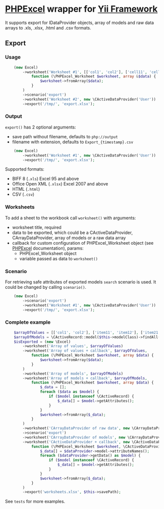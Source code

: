 # [PHPExcel](https://github.com/PHPOffice/PHPExcel) wrapper for [Yii Framework](https://github.com/yiisoft/yii)

It supports export for IDataProvider objects, array of models and raw data arrays to .xls, .xlsx, .html and .csv formats.

## Export

### Usage

```php
    (new Excel)
        ->worksheet('Worksheet #1', [['col1', 'col2'], ['cell11', 'cell12'], ['cell21', 'cell22']],
            function (\PHPExcel_Worksheet $worksheet, array &$data) {
                $worksheet->fromArray($data);
            }
        )
        ->scenario('export')
        ->worksheet('Worksheet #2', new \CActiveDataProvider('User'))
        ->export('/tmp/', 'export.xlsx');
```

### Output

`export()` has 2 optional arguments: 

 - save path without filename, defaults to `php://output`
 - filename with extension, defaults to `Export_{timestamp}.csv`

```php
    (new Excel)
        ->worksheet('Worksheet #1', new \CActiveDataProvider('User'))
        ->export('/tmp/', 'export.xlsx');
```

Supported formats:

 - BIFF 8 (`.xls`) Excel 95 and above
 - Office Open XML (`.xlsx`) Excel 2007 and above
 - HTML (`.html`)
 - CSV (`.csv`)
 
### Worksheets

To add a sheet to the workbook call `worksheet()` with arguments:

 - worksheet title, required
 - data to be exported, which could be a CActiveDataProvider, CArrayDataProvider, array of models or a raw data array
 - callback for custom configuration of PHPExcel_Worksheet object (see [PHPExcel](https://github.com/PHPOffice/PHPExcel) documentation), params:
    - PHPExcel_Worksheet object
    - variable passed as data to `worksheet()`

### Scenario

For retrieving safe attributes of exported models `search` scenario is used. It could be changed by calling `scenario()`.
 
```php
    (new Excel)
        ->scenario('export')
        ->worksheet('Worksheet #1', new \CActiveDataProvider('User'))
        ->export('/tmp/', 'export.xlsx');
```

### Complete example

```php
    $arrayOfValues = [['col1', 'col2'], ['item11', 'item12'], ['item21', 'item22']];
    $arrayOfModels = \CActiveRecord::model($this->modelClass)->findAll();
    $isExported = (new \Excel)
        ->worksheet('Array of values', $arrayOfValues)
        ->worksheet('Array of values + callback', $arrayOfValues,
            function (\PHPExcel_Worksheet $worksheet, array $data) {
                $worksheet->fromArray($data);
            }
        )
        ->worksheet('Array of models', $arrayOfModels)
        ->worksheet('Array of models + callback', $arrayOfModels,
            function (\PHPExcel_Worksheet $worksheet, array $data) {
                $_data = [];
                foreach ($data as $model) {
                    if ($model instanceof \CActiveRecord) {
                        $_data[] = $model->getAttributes();
                    }
                }
                $worksheet->fromArray($_data);
            }
        )
        ->worksheet('CArrayDataProvider of raw data', new \CArrayDataProvider($arrayOfValues))
        ->scenario('export')
        ->worksheet('CArrayDataProvider of models', new \CArrayDataProvider($arrayOfModels))
        ->worksheet('CActiveDataProvider + callback', new \CActiveDataProvider($this->modelClass),
            function (\PHPExcel_Worksheet $worksheet, \CActiveDataProvider $dataProvider) {
                $_data[] = $dataProvider->model->attributeNames();
                foreach ($dataProvider->getData() as $model) {
                    if ($model instanceof \CActiveRecord) {
                        $_data[] = $model->getAttributes();
                    }
                }
                $worksheet->fromArray($_data);
            }
        )
        ->export('worksheets.xlsx', $this->savePath);
```

See `tests` for more examples.
